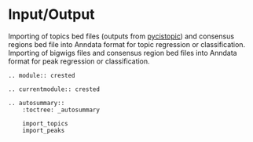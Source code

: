 # Input/Output

Importing of topics bed files (outputs from [pycistopic](https://pycistopic.readthedocs.io/en/latest/)) and consensus regions bed file into Anndata format for topic regression or classification.  
Importing of bigwigs files and consensus region bed files into Anndata format for peak regression or classification.

```{eval-rst}
.. module:: crested
```

```{eval-rst}
.. currentmodule:: crested

.. autosummary::
    :toctree: _autosummary

    import_topics
    import_peaks
```

